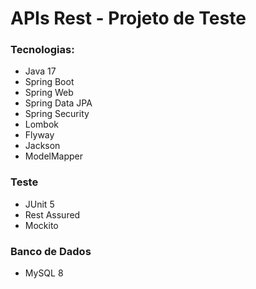 # APIs Rest - Projeto de Teste  

### Tecnologias: 
- Java 17 
- Spring Boot
- Spring Web
- Spring Data JPA
- Spring Security
- Lombok
- Flyway
- Jackson
- ModelMapper

### Teste
- JUnit 5
- Rest Assured
- Mockito
  
### Banco de Dados
- MySQL 8

